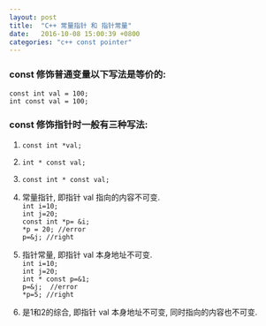 ```yaml
---  
layout: post  
title:  "C++ 常量指针 和 指针常量"  
date:   2016-10-08 15:00:39 +0800  
categories: "c++ const pointer"  
---
```


### const 修饰普通变量以下写法是等价的:  
`const int val = 100;`  
`int const val = 100;`  

### const 修饰指针时一般有三种写法:  
1. `const int *val;`  
2. `int * const val;`  
3. `const int * const val;`  


1. 常量指针, 即指针 val 指向的内容不可变.  
`int i=10; `  
`int j=20;`  
`const int *p= &i;`  
`*p = 20; //error`  
`p=&j; //right`  

2. 指针常量, 即指针 val 本身地址不可变.  
`int i=10;`  
`int j=20;`  
`int * const p=&1;`  
`p=&j;  //error`  
`*p=5; //right`  

3. 是1和2的综合, 即指针 val 本身地址不可变, 同时指向的内容也不可变.  